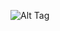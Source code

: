![Alt Tag](https://cdn.discordapp.com/attachments/1213284632468918302/1363729347445391531/Tumblr_l_1430212146466809.gif?ex=6807176d&is=6805c5ed&hm=f4d87a44dffe03dd87b721ee02bffd878c07e69d9061649297ebb5e3777583ff&)
<!--
**2BD4MNED/2BD4MNED** is a ✨ _special_ ✨ repository because its `README.md` (this file) appears on your GitHub profile.

Here are some ideas to get you started:

- 🔭 I’m currently working on ...
- 🌱 I’m currently learning ...
- 👯 I’m looking to collaborate on ...
- 🤔 I’m looking for help with ...
- 💬 Ask me about ...
- 📫 How to reach me: ...
- 😄 Pronouns: ...
- ⚡ Fun fact: ...
-->
